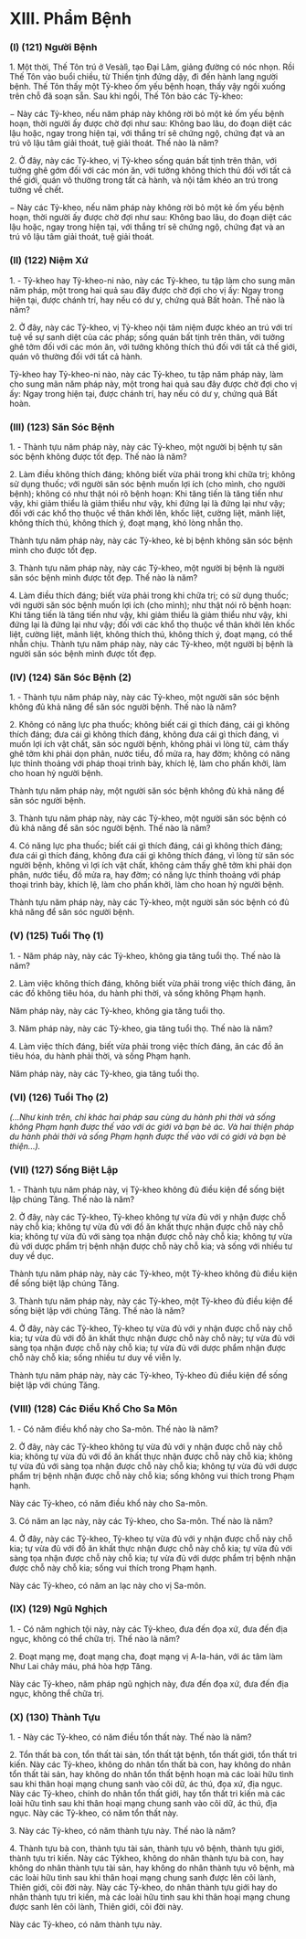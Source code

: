 # XIII. Phẩm Bệnh

<!--pg-->
### (I) (121) Người Bệnh
<!--pg-->
1\. Một thời, Thế Tôn trú ở Vesàlì, tạo Ðại Lâm, giảng đường có nóc nhọn. Rồi Thế Tôn vào buổi chiều,
từ Thiền tịnh đứng dậy, đi đến hành lang người bệnh. Thế Tôn thấy một Tỷ-kheo ốm yếu bệnh hoạn,
thấy vậy ngồi xuống trên chỗ đã soạn sẵn. Sau khi ngồi, Thế Tôn bảo các Tỷ-kheo:

− Này các Tỷ-kheo, nếu năm pháp này không rời bỏ một kẻ ốm yếu bệnh hoạn, thời người ấy được chờ
đợi như sau: Không bao lâu, do đoạn diệt các lậu hoặc, ngay trong hiện tại, với thắng trí sẽ chứng ngộ,
chứng đạt và an trú vô lậu tâm giải thoát, tuệ giải thoát. Thế nào là năm?

<!--pg-->
2\. Ở đây, này các Tỷ-kheo, vị Tỷ-kheo sống quán bất tịnh trên thân, với tưởng ghê gớm đối với các món
ăn, với tưởng không thích thú đối với tất cả thế giới, quán vô thường trong tất cả hành, và nội tâm khéo
an trú trong tưởng về chết.

− Này các Tỷ-kheo, nếu năm pháp này không rời bỏ một kẻ ốm yếu bệnh hoạn, thời người ấy được chờ
đợi như sau: Không bao lâu, do đoạn diệt các lậu hoặc, ngay trong hiện tại, với thắng trí sẽ chứng ngộ,
chứng đạt và an trú vô lậu tâm giải thoát, tuệ giải thoát.

<!--pg-->
### (II) (122) Niệm Xứ

<!--pg-->
1\. - Tỷ-kheo hay Tỷ-kheo-ni nào, này các Tỷ-kheo, tu tập làm cho sung mãn năm pháp, một trong hai
quả sau đây được chờ đợi cho vị ấy: Ngay trong hiện tại, được chánh trí, hay nếu có dư y, chứng quả Bất
hoàn. Thế nào là năm?

<!--pg-->
2\. Ở đây, này các Tỷ-kheo, vị Tỷ-kheo nội tâm niệm được khéo an trú với trí tuệ về sự sanh diệt của các
pháp; sống quán bất tịnh trên thân, với tưởng ghê tởm đối với các món ăn, với tưởng không thích thú đối
với tất cả thế giới, quán vô thường đối với tất cả hành.

Tỷ-kheo hay Tỷ-kheo-ni nào, này các Tỷ-kheo, tu tập năm pháp này, làm cho sung mãn năm pháp này,
một trong hai quả sau đây được chờ đợi cho vị ấy: Ngay trong hiện tại, được chánh trí, hay nếu có dư y,
chứng quả Bất hoàn.

<!--pg-->
### (III) (123) Săn Sóc Bệnh

<!--pg-->
1\. - Thành tựu năm pháp này, này các Tỷ-kheo, một người bị bệnh tự săn sóc bệnh không được tốt đẹp.
Thế nào là năm?

<!--pg-->
2\. Làm điều không thích đáng; không biết vừa phải trong khi chữa trị; không sử dụng thuốc; với người
săn sóc bệnh muốn lợi ích (cho mình, cho người bệnh); không có như thật nói rõ bệnh hoạn: Khi tăng
tiến là tăng tiến như vậy, khi giảm thiểu là giảm thiểu như vậy, khi đứng lại là đứng lại như vậy; đối với
các khổ thọ thuộc về thân khởi lên, khốc liệt, cường liệt, mãnh liệt, không thích thú, không thích ý, đoạt
mạng, khó lòng nhẫn thọ.

Thành tựu năm pháp này, này các Tỷ-kheo, kẻ bị bệnh không săn sóc bệnh mình cho được tốt đẹp.

<!--pg-->
3\. Thành tựu năm pháp này, này các Tỷ-kheo, một người bị bệnh là người săn sóc bệnh mình được tốt
đẹp. Thế nào là năm?

<!--pg-->
4\. Làm điều thích đáng; biết vừa phải trong khi chữa trị; có sử dụng thuốc; với người săn sóc bệnh muốn
lợi ích (cho mình); như thật nói rõ bệnh hoạn: Khi tăng tiến là tăng tiến như vậy, khi giảm thiểu là giảm
thiểu như vậy, khi đứng lại là đứng lại như vậy; đối với các khổ thọ thuộc về thân khởi lên khốc liệt,
cường liệt, mãnh liệt, không thích thú, không thích ý, đoạt mạng, có thể nhẫn chịu.
Thành tựu năm pháp này, này các Tỷ-kheo, một người bị bệnh là người săn sóc bệnh mình được tốt đẹp.

<!--pg-->
### (IV) (124) Săn Sóc Bệnh (2)

<!--pg-->
1\. - Thành tựu năm pháp này, này các Tỷ-kheo, một người săn sóc bệnh không đủ khả năng để săn sóc
người bệnh. Thế nào là năm?

<!--pg-->
2\. Không có năng lực pha thuốc; không biết cái gì thích đáng, cái gì không thích đáng; đưa cái gì không
thích đáng, không đưa cái gì thích đáng, vì muốn lợi ích vật chất, săn sóc người bệnh, không phải vì
lòng từ, cảm thấy ghê tởm khi phải dọn phân, nước tiểu, đồ mửa ra, hay đờm; không có năng lực thỉnh
thoảng với pháp thoại trình bày, khích lệ, làm cho phấn khởi, làm cho hoan hỷ người bệnh.

Thành tựu năm pháp này, một người săn sóc bệnh không đủ khả năng để săn sóc người bệnh.

<!--pg-->
3\. Thành tựu năm pháp này, này các Tỷ-kheo, một người săn sóc bệnh có đủ khả năng để săn sóc người
bệnh. Thế nào là năm?

<!--pg-->
4\. Có năng lực pha thuốc; biết cái gì thích đáng, cái gì không thích đáng; đưa cái gì thích đáng, không
đưa cái gì không thích đáng, vì lòng từ săn sóc người bệnh, không vì lợi ích vật chất, không cảm thấy
ghê tởm khi phải dọn phân, nước tiểu, đồ mửa ra, hay đờm; có năng lực thỉnh thoảng với pháp thoại
trình bày, khích lệ, làm cho phấn khởi, làm cho hoan hỷ người bệnh.

Thành tựu năm pháp này, này các Tỷ-kheo, một người săn sóc bệnh có đủ khả năng để săn sóc người
bệnh.

<!--pg-->
### (V) (125) Tuổi Thọ (1)

<!--pg-->
1\. - Năm pháp này, này các Tỷ-kheo, không gia tăng tuổi thọ. Thế nào là năm?

<!--pg-->
2\. Làm việc không thích đáng, không biết vừa phải trong việc thích đáng, ăn các đồ không tiêu hóa, du
hành phi thời, và sống không Phạm hạnh.

Năm pháp này, này các Tỷ-kheo, không gia tăng tuổi thọ.

<!--pg-->
3\. Năm pháp này, này các Tỷ-kheo, gia tăng tuổi thọ. Thế nào là năm?

<!--pg-->
4\. Làm việc thích đáng, biết vừa phải trong việc thích đáng, ăn các đồ ăn tiêu hóa, du hành phải thời, và
sống Phạm hạnh.

Năm pháp này, này các Tỷ-kheo, gia tăng tuổi thọ.

<!--pg-->
### (VI) (126) Tuổi Thọ (2)

_(...Như kinh trên, chỉ khác hai pháp sau cùng du hành phi thời và sống không Phạm hạnh được thế vào_
_với ác giới và bạn bè ác. Và hai thiện pháp du hành phải thời và sống Phạm hạnh được thế vào với có_
_giới và bạn bè thiện...)._

<!--pg-->
### (VII) (127) Sống Biệt Lập

<!--pg-->
1\. - Thành tựu năm pháp này, vị Tỷ-kheo không đủ điều kiện để sống biệt lập chúng Tăng. Thế nào là
năm?

<!--pg-->
2\. Ở đây, này các Tỷ-kheo, Tỷ-kheo không tự vừa đủ với y nhận được chỗ này chỗ kia; không tự vừa đủ
với đồ ăn khất thực nhận được chỗ này chỗ kia; không tự vừa đủ với sàng tọa nhận được chỗ này chỗ
kia; không tự vừa đủ với dược phẩm trị bệnh nhận được chỗ này chỗ kia; và sống với nhiều tư duy về
dục.

Thành tựu năm pháp này, này các Tỷ-kheo, một Tỷ-kheo không đủ điều kiện để sống biệt lập chúng
Tăng.

<!--pg-->
3\. Thành tựu năm pháp này, này các Tỷ-kheo, một Tỷ-kheo đủ điều kiện để sống biệt lập với chúng
Tăng. Thế nào là năm?

<!--pg-->
4\. Ở đây, này các Tỷ-kheo, Tỷ-kheo tự vừa đủ với y nhận được chỗ này chỗ kia; tự vừa đủ với đồ ăn
khất thực nhận được chỗ này chỗ này; tự vừa đủ với sàng tọa nhận được chỗ này chỗ kia; tự vừa đủ với
dược phẩm nhận được chỗ này chỗ kia; sống nhiều tư duy về viễn ly.

Thành tựu năm pháp này, này các Tỷ-kheo, Tỷ-kheo đủ điều kiện để sống biệt lập với chúng Tăng.

<!--pg-->
### (VIII) (128) Các Ðiều Khổ Cho Sa Môn

<!--pg-->
1\. - Có năm điều khổ này cho Sa-môn. Thế nào là năm?

<!--pg-->
2\. Ở đây, này các Tỷ-kheo không tự vừa đủ với y nhận được chỗ này chỗ kia; không tự vừa đủ với đồ ăn
khất thực nhận được chỗ này chỗ kia; không tự vừa đủ với sàng tọa nhận được chỗ này chỗ kia; không
tự vừa đủ với dược phẩm trị bệnh nhận được chỗ này chỗ kia; sống không vui thích trong Phạm hạnh.

Này các Tỷ-kheo, có năm điều khổ này cho Sa-môn.

<!--pg-->
3\. Có năm an lạc này, này các Tỷ-kheo, cho Sa-môn. Thế nào là năm?

<!--pg-->
4\. Ở đây, này các Tỷ-kheo, Tỷ-kheo tự vừa đủ với y nhận được chỗ này chỗ kia; tự vừa đủ với đồ ăn
khất thực nhận được chỗ này chỗ kia; tự vừa đủ với sàng tọa nhận được chỗ này chỗ kia; tự vừa đủ với
dược phẩm trị bệnh nhận được chỗ này chỗ kia; sống vui thích trong Phạm hạnh.

Này các Tỷ-kheo, có năm an lạc này cho vị Sa-môn.

<!--pg-->
### (IX) (129) Ngũ Nghịch

<!--pg-->
1\. - Có năm nghịch tội này, này các Tỷ-kheo, đưa đến đọa xứ, đưa đến địa ngục, không có thể chữa trị.
Thế nào là năm?

<!--pg-->
2\. Ðoạt mạng mẹ, đoạt mạng cha, đoạt mạng vị A-la-hán, với ác tâm làm Như Lai chảy máu, phá hòa
hợp Tăng.

Này các Tỷ-kheo, năm pháp ngũ nghịch này, đưa đến đọa xứ, đưa đến địa ngục, không thể chữa trị.

<!--pg-->
### (X) (130) Thành Tựu

<!--pg-->
1\. - Này các Tỷ-kheo, có năm điều tổn thất này. Thế nào là năm?
<!--pg-->
2\. Tổn thất bà con, tổn thất tài sản, tổn thất tật bệnh, tổn thất giới, tổn thất tri kiến. Này các Tỷ-kheo,
không do nhân tổn thất bà con, hay không do nhân tổn thất tài sản, hay không do nhân tổn thất bệnh
hoạn mà các loài hữu tình sau khi thân hoại mạng chung sanh vào cõi dữ, ác thú, đọa xứ, địa ngục. Này
các Tỷ-kheo, chính do nhân tổn thất giới, hay tổn thất tri kiến mà các loài hữu tình sau khi thân hoại
mạng chung sanh vào cõi dữ, ác thú, địa ngục. Này các Tỷ-kheo, có năm tổn thất này.

<!--pg-->
3\. Này các Tỷ-kheo, có năm thành tựu này. Thế nào là năm?

<!--pg-->
4\. Thành tựu bà con, thành tựu tài sản, thành tựu vô bệnh, thành tựu giới, thành tựu tri kiến. Này các Tỷkheo, không do nhân thành tựu bà con, hay không do nhân thành tựu tài sản, hay không do nhân thành
tựu vô bệnh, mà các loài hữu tình sau khi thân hoại mạng chung sanh được lên cõi lành, Thiên giới, cõi
đời này. Này các Tỷ-kheo, do nhân thành tựu giới hay do nhân thành tựu tri kiến, mà các loài hữu tình
sau khi thân hoại mạng chung được sanh lên cõi lành, Thiên giới, cõi đời này.

Này các Tỷ-kheo, có năm thành tựu này.

